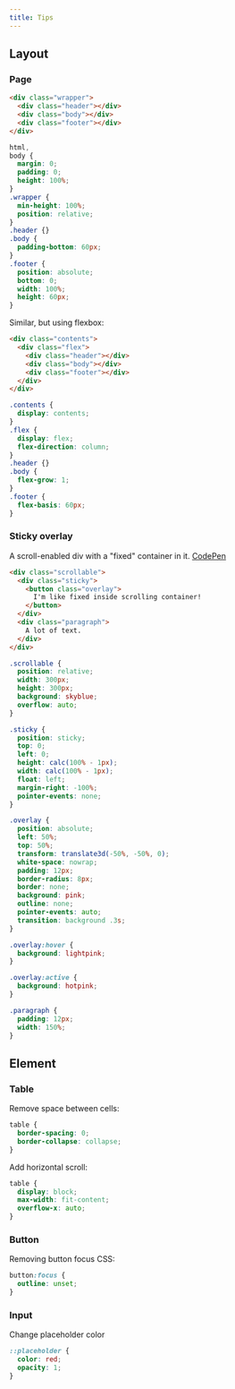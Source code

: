 ```yaml
---
title: Tips
---
```


## Layout

### Page

```html
<div class="wrapper">
  <div class="header"></div>
  <div class="body"></div>
  <div class="footer"></div>
</div>
```

```css
html,
body {
  margin: 0;
  padding: 0;
  height: 100%;
}
.wrapper {
  min-height: 100%;
  position: relative;
}
.header {}
.body {
  padding-bottom: 60px;
}
.footer {
  position: absolute;
  bottom: 0;
  width: 100%;
  height: 60px;
}
```

Similar, but using flexbox:

```html
<div class="contents">
  <div class="flex">
    <div class="header"></div>
    <div class="body"></div>
    <div class="footer"></div>
  </div>
</div>
```

```css
.contents {
  display: contents;
}
.flex {
  display: flex;
  flex-direction: column;
}
.header {}
.body {
  flex-grow: 1;
}
.footer {
  flex-basis: 60px;
}
```

### Sticky overlay

A scroll-enabled div with a "fixed" container in it. [CodePen](https://codepen.io/waterplea/pen/JjjMXzR)

```html
<div class="scrollable">
  <div class="sticky">
    <button class="overlay">
      I'm like fixed inside scrolling container!
    </button>
  </div>
  <div class="paragraph">
    A lot of text.
  </div>
</div>
```

```css
.scrollable {
  position: relative;
  width: 300px;
  height: 300px;
  background: skyblue;
  overflow: auto;
}

.sticky {
  position: sticky;
  top: 0;
  left: 0;
  height: calc(100% - 1px);
  width: calc(100% - 1px);
  float: left;  
  margin-right: -100%;
  pointer-events: none;
}

.overlay {
  position: absolute;
  left: 50%;
  top: 50%;
  transform: translate3d(-50%, -50%, 0);
  white-space: nowrap;
  padding: 12px;
  border-radius: 8px;
  border: none;
  background: pink;
  outline: none;
  pointer-events: auto;
  transition: background .3s;
}

.overlay:hover {
  background: lightpink;
}

.overlay:active {
  background: hotpink;
}

.paragraph {
  padding: 12px;
  width: 150%;
}
```

## Element

### Table

Remove space between cells:

```css
table {
  border-spacing: 0;
  border-collapse: collapse;
}
```

Add horizontal scroll:

```css
table {
  display: block;
  max-width: fit-content;
  overflow-x: auto;
}
```

### Button

Removing button focus CSS:

```css
button:focus {
  outline: unset;
}
```

### Input

Change placeholder color

```css
::placeholder {
  color: red;
  opacity: 1;
}
```
